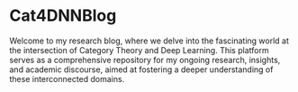 # Cat4DNNBlog
Welcome to my research blog, where we delve into the fascinating world at the intersection of Category Theory and Deep Learning. This platform serves as a comprehensive repository for my ongoing research, insights, and academic discourse, aimed at fostering a deeper understanding of these interconnected domains.
